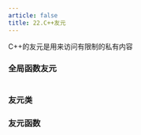 ```yaml
---
article: false
title: 22.C++友元
---
```


C++的友元是用来访问有限制的私有内容

### 全局函数友元
```text

```


### 友元类


### 友元函数

















